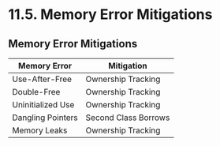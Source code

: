 # 11.5. Memory Error Mitigations

<primary-label ref="header-label"/>

<secondary-label ref="doc-wip"/>


## Memory Error Mitigations

<secondary-label ref="doc-sect-wip"/>

| Memory Error      | Mitigation           |
|-------------------|----------------------|
| Use-After-Free    | Ownership Tracking   |
| Double-Free       | Ownership Tracking   |
| Uninitialized Use | Ownership Tracking   |
| Dangling Pointers | Second Class Borrows |
| Memory Leaks      | Ownership Tracking   |
